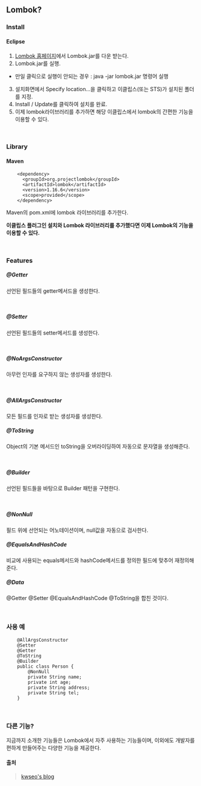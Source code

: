 
## Lombok? ##

### Install ###
 
#### Eclipse ####

1. [Lombok 홈페이지](https://projectlombok.org/)에서 Lombok.jar를 다운 받는다.
2. Lombok.jar를 실행.
- 만일 클릭으로 실행이 안되는 경우 : java -jar lombok.jar 명령어 실행
3. 설치화면에서 Specify location...을 클릭하고 이클립스(또는 STS)가 설치된 폴더를 지정.
4. Install / Update를 클릭하여 설치를 완료.
5. 이제 lombok라이브러리를 추가하면 해당 이클립스에서 lombok의 간편한 기능을 이용할 수 있다.

<br>

### Library

#### Maven

```
    <dependency>
      <groupId>org.projectlombok</groupId>
      <artifactId>lombok</artifactId>
      <version>1.16.6</version>
      <scope>provided</scope>
    </dependency>
```

Maven의 pom.xml에 lombok 라이브러리를 추가한다.

**이클립스 플러그인 설치와 Lombok 라이브러리를 추가했다면 이제 Lombok의 기능을 이용할 수 있다.**

<br>

### Features ###

##### @Getter #####
선언된 필드들의 getter메서드을 생성한다.

<br>

##### @Setter #####
선언된 필드들의 setter메서드를 생성한다.

<br>

##### @NoArgsConstructor #####
아무런 인자를 요구하지 않는 생성자를 생성한다.

<br>

##### @AllArgsConstructor #####
모든 필드를 인자로 받는 생성자를 생성한다.

##### @ToString #####
Object의 기본 메서드인 toString을 오버라이딩하여 자동으로 문자열을 생성해준다.

<br>

##### @Builder #####
선언된 필드들을 바탕으로 Builder 패턴을 구현한다.

<br>

##### @NonNull #####
필드 위에 선언되는 어노테이션이며, null값을 자동으로 검사한다.

##### @EqualsAndHashCode #####
비교에 사용되는 equals메서드와 hashCode메서드를 정의한 필드에 맞추어 재정의해준다.

##### @Data #####
@Getter @Setter @EqualsAndHashCode @ToString을 합친 것이다.

<br>

### 사용 예 ###

```
    @AllArgsConstructor
    @Setter
    @Getter
    @ToString
    @Builder
	public class Person {
    	@NonNull
    	private String name;
        private int age;
        private String address;
        private String tel;
    }
```

<br>

### 다른 기능? ###

지금까지 소개한 기능들은 Lombok에서 자주 사용하는 기능들이며, 이외에도 개발자를 편하게 만들어주는 다양한 기능을 제공한다.

#### 출처 ####
>[kwseo's blog](http://kwseo.github.io/)
